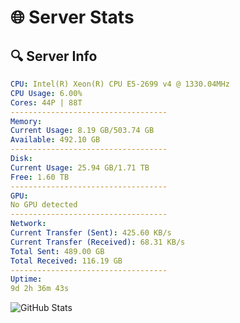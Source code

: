 # 🌐 Server Stats
## 🔍 Server Info
```yaml
CPU: Intel(R) Xeon(R) CPU E5-2699 v4 @ 1330.04MHz
CPU Usage: 6.00%
Cores: 44P | 88T
-----------------------------------
Memory:
Current Usage: 8.19 GB/503.74 GB
Available: 492.10 GB
-----------------------------------
Disk:
Current Usage: 25.94 GB/1.71 TB
Free: 1.60 TB
-----------------------------------
GPU:
No GPU detected
-----------------------------------
Network:
Current Transfer (Sent): 425.60 KB/s
Current Transfer (Received): 68.31 KB/s
Total Sent: 489.00 GB
Total Received: 116.19 GB
-----------------------------------
Uptime:
9d 2h 36m 43s
```
![GitHub Stats](https://img.shields.io/badge/Updated-2025-04-28_19:45:31-blue)